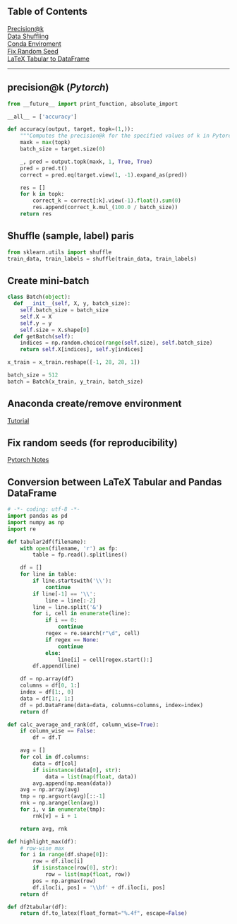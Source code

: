 ## Table of Contents
[Precision@k](#precision)<br>
[Data Shuffling](#shuffle)<br>
[Conda Enviroment](#condaenv)<br>
[Fix Random Seed](#randseed)<br>
[LaTeX Tabular to DataFrame](#table2df)<br>


--------------


## precision@k  (*Pytorch*)<a name="precision"></a>

```python
from __future__ import print_function, absolute_import

__all__ = ['accuracy']

def accuracy(output, target, topk=(1,)):
    """Computes the precision@k for the specified values of k in Pytorch"""
    maxk = max(topk)
    batch_size = target.size(0)

    _, pred = output.topk(maxk, 1, True, True)
    pred = pred.t()
    correct = pred.eq(target.view(1, -1).expand_as(pred))

    res = []
    for k in topk:
        correct_k = correct[:k].view(-1).float().sum(0)
        res.append(correct_k.mul_(100.0 / batch_size))
    return res
```

## Shuffle (sample, label) paris<a name="shuffle"></a>
```python
from sklearn.utils import shuffle
train_data, train_labels = shuffle(train_data, train_labels)
```


## Create mini-batch
```python
class Batch(object):
  def __init__(self, X, y, batch_size):
    self.batch_size = batch_size
    self.X = X
    self.y = y
    self.size = X.shape[0]
  def getBatch(self):
    indices = np.random.choice(range(self.size), self.batch_size)
    return self.X[indices], self.y[indices]

x_train = x_train.reshape([-1, 28, 28, 1])

batch_size = 512
batch = Batch(x_train, y_train, batch_size)
```

## Anaconda create/remove environment<a name="condaenv"></a>
[Tutorial](https://uoa-eresearch.github.io/eresearch-cookbook/recipe/2014/11/20/conda/)

## Fix random seeds (for reproducibility)<a name="randseed"></a>
[Pytorch Notes](https://pytorch.org/docs/stable/notes/randomness.html)

## Conversion between LaTeX Tabular and Pandas DataFrame<a name="table2df"></a>
```python
# -*- coding: utf-8 -*-
import pandas as pd
import numpy as np
import re

def tabular2df(filename):
    with open(filename, 'r') as fp:
        table = fp.read().splitlines()

    df = []
    for line in table:
        if line.startswith('\\'):
            continue
        if line[-1] == '\\':
            line = line[:-2]
        line = line.split('&')
        for i, cell in enumerate(line):
            if i == 0:
                continue
            regex = re.search(r"\d", cell)
            if regex == None:
                continue
            else:
                line[i] = cell[regex.start():]
        df.append(line)

    df = np.array(df)
    columns = df[0, 1:]
    index = df[1:, 0]
    data = df[1:, 1:]
    df = pd.DataFrame(data=data, columns=columns, index=index)
    return df

def calc_average_and_rank(df, column_wise=True):
    if column_wise == False:
        df = df.T

    avg = []
    for col in df.columns:
        data = df[col]
        if isinstance(data[0], str):
            data = list(map(float, data))
        avg.append(np.mean(data))
    avg = np.array(avg)
    tmp = np.argsort(avg)[::-1]
    rnk = np.arange(len(avg))
    for i, v in enumerate(tmp):
        rnk[v] = i + 1

    return avg, rnk

def highlight_max(df):
    # row-wise max
    for i in range(df.shape[0]):
        row = df.iloc[i]
        if isinstance(row[0], str):
            row = list(map(float, row))
        pos = np.argmax(row)
        df.iloc[i, pos] = '\\bf' + df.iloc[i, pos]
    return df

def df2tabular(df):
    return df.to_latex(float_format="%.4f", escape=False)
```
